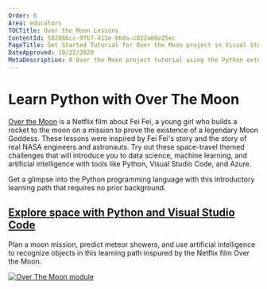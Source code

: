 ```yaml
---
Order: 6
Area: educators
TOCTitle: Over the Moon Lessons
ContentId: 59288bcc-97b7-411e-86da-c022a00e25ec
PageTitle: Get Started Tutorial for Over the Moon project in Visual Studio Code
DateApproved: 10/22/2020
MetaDescription: A Over the Moon project tutorial using the Python extension in Visual Studio Code.
---
```


# Learn Python with Over The Moon

[Over the Moon](https://www.youtube.com/watch?v=26DIABx44Tw) is a Netflix film about Fei Fei, a young girl who builds a rocket to the moon on a mission to prove the existence of a legendary Moon Goddess. These lessons were inspired by Fei Fei's story and the story of real NASA engineers and astronauts. Try out these space-travel themed challenges that will introduce you to data science, machine learning, and artificial intelligence with tools like Python, Visual Studio Code, and Azure.

Get a glimpse into the Python programming language with this introductory learning path that requires no prior background.

<div class="module">
    <div class="info">
        <a href="https://docs.microsoft.com/en-us/learn/paths/explore-space-using-python/?WT.mc_id=python-0000-cxa"><h2 class="title faux-h3">Explore space with Python and Visual Studio Code</h2></a>
    </div>
    <p class="description">Plan a moon mission, predict meteor showers, and use artificial intelligence to recognize objects in this learning path inspured by the Netflix film Over the Moon.</p>
    <a href="https://docs.microsoft.com/en-us/learn/paths/explore-space-using-python/?WT.mc_id=python-0000-cxa"><img src="/assets/learn/educators/over-the-moon-python/otm-python.png" alt="Over The Moon module" aria-hidden="true" class="thumb"/></a>
    </a>
</div><br/>